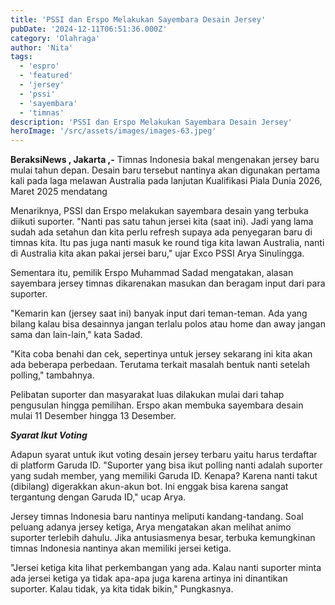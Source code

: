 ```yaml
---
title: 'PSSI dan Erspo Melakukan Sayembara Desain Jersey'
pubDate: '2024-12-11T06:51:36.000Z'
category: 'Olahraga'
author: 'Nita'
tags:
  - 'espro'
  - 'featured'
  - 'jersey'
  - 'pssi'
  - 'sayembara'
  - 'timnas'
description: 'PSSI dan Erspo Melakukan Sayembara Desain Jersey'
heroImage: '/src/assets/images/images-63.jpeg'
---
```


**BeraksiNews , Jakarta ,-** Timnas Indonesia bakal mengenakan jersey baru mulai tahun depan. Desain baru tersebut nantinya akan digunakan pertama kali pada laga melawan Australia pada lanjutan Kualifikasi Piala Dunia 2026, Maret 2025 mendatang

Menariknya, PSSI dan Erspo melakukan sayembara desain yang terbuka diikuti suporter. "Nanti pas satu tahun jersei kita (saat ini). Jadi yang lama sudah ada setahun dan kita perlu refresh supaya ada penyegaran baru di timnas kita. Itu pas juga nanti masuk ke round tiga kita lawan Australia, nanti di Australia kita akan pakai jersei baru," ujar Exco PSSI Arya Sinulingga.

Sementara itu, pemilik Erspo Muhammad Sadad mengatakan, alasan sayembara jersey timnas dikarenakan masukan dan beragam input dari para suporter.

"Kemarin kan (jersey saat ini) banyak input dari teman-teman. Ada yang bilang kalau bisa desainnya jangan terlalu polos atau home dan away jangan sama dan lain-lain," kata Sadad.

"Kita coba benahi dan cek, sepertinya untuk jersey sekarang ini kita akan ada beberapa perbedaan. Terutama terkait masalah bentuk nanti setelah polling," tambahnya.

Pelibatan suporter dan masyarakat luas dilakukan mulai dari tahap pengusulan hingga pemilihan. Erspo akan membuka sayembara desain mulai 11 Desember hingga 13 Desember.

**_Syarat Ikut Voting_**

Adapun syarat untuk ikut voting desain jersey terbaru yaitu harus terdaftar di platform Garuda ID. "Suporter yang bisa ikut polling nanti adalah suporter yang sudah member, yang memiliki Garuda ID. Kenapa? Karena nanti takut (dibilang) digerakkan akun-akun bot. Ini enggak bisa karena sangat tergantung dengan Garuda ID," ucap Arya.

Jersey timnas Indonesia baru nantinya meliputi kandang-tandang. Soal peluang adanya jersey ketiga, Arya mengatakan akan melihat animo suporter terlebih dahulu. Jika antusiasmenya besar, terbuka kemungkinan timnas Indonesia nantinya akan memiliki jersei ketiga.

"Jersei ketiga kita lihat perkembangan yang ada. Kalau nanti suporter minta ada jersei ketiga ya tidak apa-apa juga karena artinya ini dinantikan suporter. Kalau tidak, ya kita tidak bikin," Pungkasnya.
